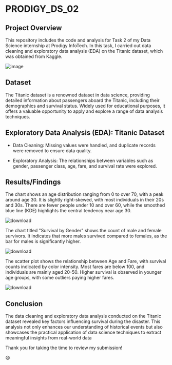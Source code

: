 # PRODIGY_DS_02


## Project Overview

This repository includes the code and analysis for Task 2 of my Data Science internship at Prodigy InfoTech. In this task, I carried out data cleaning and exploratory data analysis (EDA) on the Titanic dataset, which was obtained from Kaggle.

![image](https://github.com/user-attachments/assets/fa0af561-5871-4db4-a62f-1cd7971a4f0f)

## Dataset
The Titanic dataset is a renowned dataset in data science, providing detailed information about passengers aboard the Titanic, including their demographics and survival status. Widely used for educational purposes, it offers a valuable opportunity to apply and explore a range of data analysis techniques.

## Exploratory Data Analysis (EDA): Titanic Dataset

- Data Cleaning:
  Missing values were handled, and duplicate records were removed to ensure data quality.

- Exploratory Analysis:
  The relationships between variables such as gender, passenger class, age, fare, and survival rate were explored.

## Results/Findings

The chart shows an age distribution ranging from 0 to over 70, with a peak around age 30. It is slightly right-skewed, with most individuals in their 20s and 30s. There are fewer people under 10 and over 60, while the smoothed blue line (KDE) highlights the central tendency near age 30.

![download](https://github.com/user-attachments/assets/607d6a2f-29a4-4a2a-bf30-e2b5147bd705)

The chart titled "Survival by Gender" shows the count of male and female survivors. It indicates that more males survived compared to females, as the bar for males is significantly higher.

![download](https://github.com/user-attachments/assets/1a927966-ee3e-4d6c-af48-53a97ccc0021)


The scatter plot shows the relationship between Age and Fare, with survival counts indicated by color intensity. Most fares are below 100, and individuals are mainly aged 20-50. Higher survival is observed in younger age groups, with some outliers paying higher fares.

![download](https://github.com/user-attachments/assets/b276055b-c9d6-4f4e-893b-f8ef338e5b95)

## Conclusion
The data cleaning and exploratory data analysis conducted on the Titanic dataset revealed key factors influencing survival during the disaster. This analysis not only enhances our understanding of historical events but also showcases the practical application of data science techniques to extract meaningful insights from real-world data

Thank you for taking the time to review my submission!

😄
